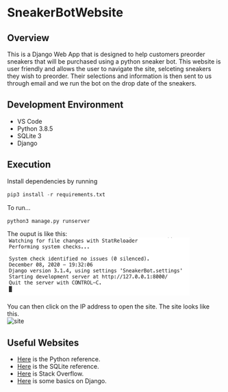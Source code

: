 # SneakerBotWebsite
## Overview
This is a Django Web App that is designed to help customers preorder sneakers that will be purchased using a python sneaker bot. This website is user friendly and allows the user to navigate the site, selceting sneakers they wish to preorder. Their selections and information is then sent to us through email and we run the bot on the drop date of the sneakers.

## Development Environment
* VS Code
* Python 3.8.5
* SQLite 3
* Django

## Execution
Install dependencies by running 
```python
pip3 install -r requirements.txt
```
To run...
```python
python3 manage.py runserver
```

The ouput is like this:   
![code](code.png)

You can then click on the IP address to open the site. The site looks like this.   
![site]()

## Useful Websites

* [Here](https://docs.python.org/3.8/) is the Python reference.
* [Here](https://www.sqlite.org/index.html) is the SQLite reference.
* [Here](https://stackoverflow.com) is Stack Overflow.
* [Here](https://www.youtube.com/watch?v=h7rvyDK70FA&t=3s) is some basics on Django.
